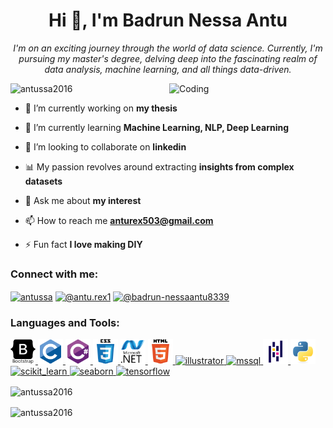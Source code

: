 <h1 align="center">Hi 👋, I'm Badrun Nessa Antu</h1>
<p align="center"><i>I'm on an exciting journey through the world of data science. Currently, I'm pursuing my master's degree, delving deep into the fascinating realm of data analysis, machine learning, and all things data-driven.</i></p>

<img align="right" alt="Coding" width="250" src="https://user-images.githubusercontent.com/74038190/243078871-08fa9f5b-dcb7-4f5e-8721-203468dda5f3.gif">


<p align="left"> <img src="https://komarev.com/ghpvc/?username=antussa2016&label=Profile%20views&color=0e75b6&style=flat" alt="antussa2016" /> </p>


- 🔭 I’m currently working on **my thesis**

- 🌱 I’m currently learning **Machine Learning, NLP, Deep Learning**

- 👯 I’m looking to collaborate on **linkedin**

- 📊 My passion revolves around extracting **insights from complex datasets**

- 💬 Ask me about **my interest**

- 📫 How to reach me **anturex503@gmail.com**

- ⚡ Fun fact **I love making DIY**

<h3 align="left">Connect with me:</h3>
<p align="left">
<a href="https://linkedin.com/in/antussa" target="blank"><img align="center" src="https://raw.githubusercontent.com/rahuldkjain/github-profile-readme-generator/master/src/images/icons/Social/linked-in-alt.svg" alt="antussa" height="30" width="40" /></a>
<a href="https://medium.com/@antu.rex1" target="blank"><img align="center" src="https://raw.githubusercontent.com/rahuldkjain/github-profile-readme-generator/master/src/images/icons/Social/medium.svg" alt="@antu.rex1" height="30" width="40" /></a>
<a href="https://www.youtube.com/c/@badrun-nessaantu8339" target="blank"><img align="center" src="https://raw.githubusercontent.com/rahuldkjain/github-profile-readme-generator/master/src/images/icons/Social/youtube.svg" alt="@badrun-nessaantu8339" height="30" width="40" /></a>
</p>

<h3 align="left">Languages and Tools:</h3>
<p align="left"> <a href="https://getbootstrap.com" target="_blank" rel="noreferrer"> <img src="https://raw.githubusercontent.com/devicons/devicon/master/icons/bootstrap/bootstrap-plain-wordmark.svg" alt="bootstrap" width="40" height="40"/> </a> <a href="https://www.cprogramming.com/" target="_blank" rel="noreferrer"> <img src="https://raw.githubusercontent.com/devicons/devicon/master/icons/c/c-original.svg" alt="c" width="40" height="40"/> </a> <a href="https://www.w3schools.com/cs/" target="_blank" rel="noreferrer"> <img src="https://raw.githubusercontent.com/devicons/devicon/master/icons/csharp/csharp-original.svg" alt="csharp" width="40" height="40"/> </a> <a href="https://www.w3schools.com/css/" target="_blank" rel="noreferrer"> <img src="https://raw.githubusercontent.com/devicons/devicon/master/icons/css3/css3-original-wordmark.svg" alt="css3" width="40" height="40"/> </a> <a href="https://dotnet.microsoft.com/" target="_blank" rel="noreferrer"> <img src="https://raw.githubusercontent.com/devicons/devicon/master/icons/dot-net/dot-net-original-wordmark.svg" alt="dotnet" width="40" height="40"/> </a> <a href="https://www.w3.org/html/" target="_blank" rel="noreferrer"> <img src="https://raw.githubusercontent.com/devicons/devicon/master/icons/html5/html5-original-wordmark.svg" alt="html5" width="40" height="40"/> </a> <a href="https://www.adobe.com/in/products/illustrator.html" target="_blank" rel="noreferrer"> <img src="https://www.vectorlogo.zone/logos/adobe_illustrator/adobe_illustrator-icon.svg" alt="illustrator" width="40" height="40"/> </a> <a href="https://www.microsoft.com/en-us/sql-server" target="_blank" rel="noreferrer"> <img src="https://www.svgrepo.com/show/303229/microsoft-sql-server-logo.svg" alt="mssql" width="40" height="40"/> </a> <a href="https://pandas.pydata.org/" target="_blank" rel="noreferrer"> <img src="https://raw.githubusercontent.com/devicons/devicon/2ae2a900d2f041da66e950e4d48052658d850630/icons/pandas/pandas-original.svg" alt="pandas" width="40" height="40"/> </a> <a href="https://www.python.org" target="_blank" rel="noreferrer"> <img src="https://raw.githubusercontent.com/devicons/devicon/master/icons/python/python-original.svg" alt="python" width="40" height="40"/> </a> <a href="https://scikit-learn.org/" target="_blank" rel="noreferrer"> <img src="https://upload.wikimedia.org/wikipedia/commons/0/05/Scikit_learn_logo_small.svg" alt="scikit_learn" width="40" height="40"/> </a> <a href="https://seaborn.pydata.org/" target="_blank" rel="noreferrer"> <img src="https://seaborn.pydata.org/_images/logo-mark-lightbg.svg" alt="seaborn" width="40" height="40"/> </a> <a href="https://www.tensorflow.org" target="_blank" rel="noreferrer"> <img src="https://www.vectorlogo.zone/logos/tensorflow/tensorflow-icon.svg" alt="tensorflow" width="40" height="40"/> </a> </p>

<p><img align="center" src="https://github-readme-stats.vercel.app/api/top-langs?username=antussa2016&show_icons=true&locale=en&layout=compact" alt="antussa2016" /></p>

<p><img align="center" src="https://github-readme-streak-stats.herokuapp.com/?user=antussa2016&" alt="antussa2016" /></p>
